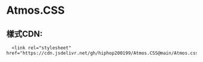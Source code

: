 # Atmos.CSS
## 樣式CDN:
      <link rel="stylesheet" href="https://cdn.jsdelivr.net/gh/hiphop200199/Atmos.CSS@main/Atmos.css"/>
      
